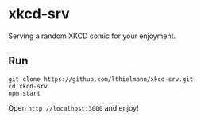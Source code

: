# xkcd-srv

Serving a random XKCD comic for your enjoyment.

## Run

```
git clone https://github.com/lthielmann/xkcd-srv.git
cd xkcd-srv
npm start
```

Open `http://localhost:3000` and enjoy!